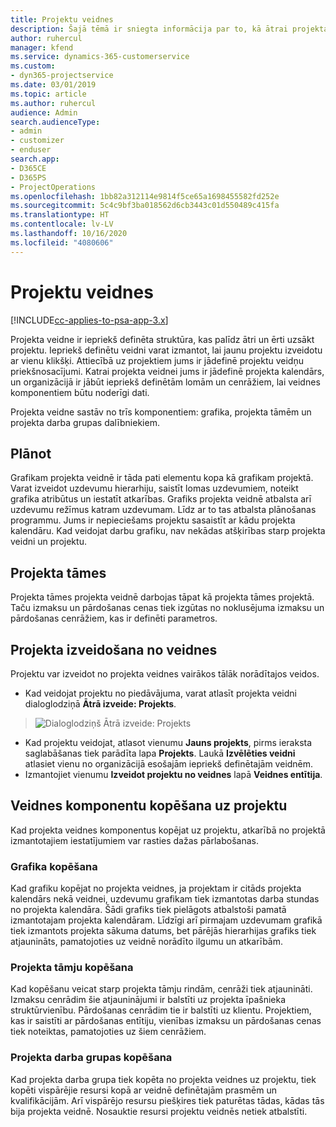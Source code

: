 ```yaml
---
title: Projektu veidnes
description: Šajā tēmā ir sniegta informācija par to, kā ātrai projekta iestatīšanai var izmantot projektu veidnes.
author: ruhercul
manager: kfend
ms.service: dynamics-365-customerservice
ms.custom:
- dyn365-projectservice
ms.date: 03/01/2019
ms.topic: article
ms.author: ruhercul
audience: Admin
search.audienceType:
- admin
- customizer
- enduser
search.app:
- D365CE
- D365PS
- ProjectOperations
ms.openlocfilehash: 1bb82a312114e9814f5ce65a1698455582fd252e
ms.sourcegitcommit: 5c4c9bf3ba018562d6cb3443c01d550489c415fa
ms.translationtype: HT
ms.contentlocale: lv-LV
ms.lasthandoff: 10/16/2020
ms.locfileid: "4080606"
---
```

# <a name="project-templates"></a>Projektu veidnes 

[!INCLUDE[cc-applies-to-psa-app-3.x](../includes/cc-applies-to-psa-app-3x.md)]

Projekta veidne ir iepriekš definēta struktūra, kas palīdz ātri un ērti uzsākt projektu. Iepriekš definētu veidni varat izmantot, lai jaunu projektu izveidotu ar vienu klikšķi. Attiecībā uz projektiem jums ir jādefinē projektu veidņu priekšnosacījumi. Katrai projekta veidnei jums ir jādefinē projekta kalendārs, un organizācijā ir jābūt iepriekš definētām lomām un cenrāžiem, lai veidnes komponentiem būtu noderīgi dati.

Projekta veidne sastāv no trīs komponentiem: grafika, projekta tāmēm un projekta darba grupas dalībniekiem.

## <a name="schedule"></a>Plānot

Grafikam projekta veidnē ir tāda pati elementu kopa kā grafikam projektā. Varat izveidot uzdevumu hierarhiju, saistīt lomas uzdevumiem, noteikt grafika atribūtus un iestatīt atkarības. Grafiks projekta veidnē atbalsta arī uzdevumu režīmus katram uzdevumam. Līdz ar to tas atbalsta plānošanas programmu. Jums ir nepieciešams projektu sasaistīt ar kādu projekta kalendāru. Kad veidojat darbu grafiku, nav nekādas atšķirības starp projekta veidni un projektu.

## <a name="project-estimates"></a>Projekta tāmes

Projekta tāmes projekta veidnē darbojas tāpat kā projekta tāmes projektā. Taču izmaksu un pārdošanas cenas tiek izgūtas no noklusējuma izmaksu un pārdošanas cenrāžiem, kas ir definēti parametros.

## <a name="creating-a-project-from-a-template"></a>Projekta izveidošana no veidnes
 
Projektu var izveidot no projekta veidnes vairākos tālāk norādītajos veidos.

- Kad veidojat projektu no piedāvājuma, varat atlasīt projekta veidni dialoglodziņā **Ātrā izveide: Projekts**.

> ![Dialoglodziņš Ātrā izveide: Projekts](media/project-11.png)

- Kad projektu veidojat, atlasot vienumu **Jauns projekts**, pirms ieraksta saglabāšanas tiek parādīta lapa **Projekts**. Laukā **Izvēlēties veidni** atlasiet vienu no organizācijā esošajām iepriekš definētajām veidnēm.
- Izmantojiet vienumu **Izveidot projektu no veidnes** lapā **Veidnes entītija**.

## <a name="copying-components-of-template-to-project"></a>Veidnes komponentu kopēšana uz projektu

Kad projekta veidnes komponentus kopējat uz projektu, atkarībā no projektā izmantotajiem iestatījumiem var rasties dažas pārlabošanas.

### <a name="copying-the-schedule"></a>Grafika kopēšana

Kad grafiku kopējat no projekta veidnes, ja projektam ir citāds projekta kalendārs nekā veidnei, uzdevumu grafikam tiek izmantotas darba stundas no projekta kalendāra. Šādi grafiks tiek pielāgots atbalstoši pamatā izmantotajam projekta kalendāram. Līdzīgi arī pirmajam uzdevumam grafikā tiek izmantots projekta sākuma datums, bet pārējās hierarhijas grafiks tiek atjaunināts, pamatojoties uz veidnē norādīto ilgumu un atkarībām. 

### <a name="copying-project-estimates"></a>Projekta tāmju kopēšana 

Kad kopēšanu veicat starp projekta tāmju rindām, cenrāži tiek atjaunināti. Izmaksu cenrādim šie atjauninājumi ir balstīti uz projekta īpašnieka struktūrvienību. Pārdošanas cenrādim tie ir balstīti uz klientu. Projektiem, kas ir saistīti ar pārdošanas entītiju, vienības izmaksu un pārdošanas cenas tiek noteiktas, pamatojoties uz šiem cenrāžiem.

### <a name="copying-a-project-team"></a>Projekta darba grupas kopēšana

Kad projekta darba grupa tiek kopēta no projekta veidnes uz projektu, tiek kopēti vispārējie resursi kopā ar veidnē definētajām prasmēm un kvalifikācijām. Arī vispārējo resursu piešķires tiek paturētas tādas, kādas tās bija projekta veidnē. Nosauktie resursi projektu veidnēs netiek atbalstīti.
